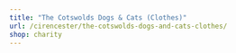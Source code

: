 ```yaml
---
title: "The Cotswolds Dogs & Cats (Clothes)"
url: /cirencester/the-cotswolds-dogs-and-cats-clothes/
shop: charity
---
```

